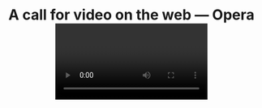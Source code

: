 ---
title: A call for video on the web — Opera <video> release on Labs
authors:
- odevrel
tags:
- TAG
- layout: article
---